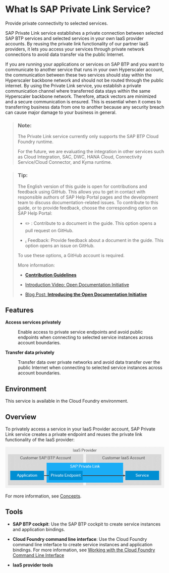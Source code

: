 <!-- loio3eb3bc7aa5db4b5da9dcdbf8ee478e52 -->

<link rel="stylesheet" type="text/css" href="css/sap-icons.css"/>

# What Is SAP Private Link Service?

Provide private connectivity to selected services. 

SAP Private Link service establishes a private connection between selected SAP BTP services and selected services in your own IaaS provider accounts. By reusing the private link functionality of our partner IaaS providers, it lets you access your services through private network connections to avoid data transfer via the public Internet.

If you are running your applications or services on SAP BTP and you want to communicate to another service that runs in your own Hyperscaler account, the communication between these two services should stay within the Hyperscaler backbone network and should not be routed through the public internet. By using the Private Link service, you establish a private communication channel where transferred data stays within the same Hyperscaler backbone network. Therefore, attack vectors are minimized and a secure communication is ensured. This is essential when it comes to transferring business data from one to another because any security breach can cause major damage to your business in general.

> ### Note:  
> The Private Link service currently only supports the SAP BTP Cloud Foundry runtime.
> 
> For the future, we are evaluating the integration in other services such as Cloud Integration, SAC, DWC, HANA Cloud, Connectivity Service/Cloud Connector, and Kyma runtime.

> ### Tip:  
> The English version of this guide is open for contributions and feedback using GitHub. This allows you to get in contact with responsible authors of SAP Help Portal pages and the development team to discuss documentation-related issues. To contribute to this guide, or to provide feedback, choose the corresponding option on SAP Help Portal:
> 
> -   :pencil2: : Contribute to a document in the guide. This option opens a pull request on GitHub.
> 
> -   <span class="SAP-icons"></span> Feedback: Provide feedback about a document in the guide. This option opens an issue on GitHub.
> 
> 
> To use these options, a GitHub account is required.
> 
> More information:
> 
> -   [**Contribution Guidelines**](https://help.sap.com/docs/open-documentation-initiative/contribution-guidelines/readme.html)
> 
> -   [Introduction Video: Open Documentation Initiative](https://www.youtube.com/watch?v=DwxrZ6ET3Yc)
> -   [Blog Post: **Introducing the Open Documentation Initiative**](https://blogs.sap.com/2021/05/20/introducing-the-open-documentation-initiative/)



## Features


<dl>
<dt><b>

Access services privately 

</b></dt>
<dd>

Enable access to private service endpoints and avoid public endpoints when connecting to selected service instances across account boundaries.



</dd><dt><b>

Transfer data privately 

</b></dt>
<dd>

Transfer data over private networks and avoid data transfer over the public Internet when connecting to selected service instances across account boundaries.



</dd>
</dl>



<a name="loio3eb3bc7aa5db4b5da9dcdbf8ee478e52__section_mkl_rrc_zsb"/>

## Environment

This service is available in the Cloud Foundry environment.



## Overview

To privately access a service in your IaaS Provider account, SAP Private Link service creates a private endpoint and reuses the private link functionality of the IaaS provider:

![Establish a private connection using SAP Private Link service .](images/Private_Account_Overview_56b73fb.png)

For more information, see [Concepts](concepts-6c7c8a9.md).





## Tools

-   **SAP BTP cockpit**: Use the SAP BTP cockpit to create service instances and application bindings.

-   **Cloud Foundry command line interface**: Use the Cloud Foundry command line interface to create service instances and application bindings. For more information, see [Working with the Cloud Foundry Command Line Interface](https://help.sap.com/viewer/65de2977205c403bbc107264b8eccf4b/Cloud/en-US/2f1d4abd0f9f4760a301f43513d2efa6.html)

-   **IaaS provider tools**


